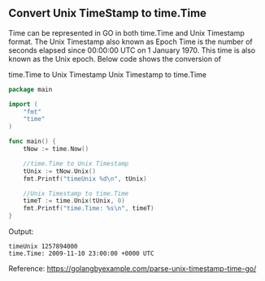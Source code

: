 ## Convert Unix TimeStamp to time.Time

Time can be represented in GO in both time.Time and Unix Timestamp format. The Unix Timestamp also known as Epoch Time is the number of seconds elapsed since 00:00:00 UTC on 1 January 1970. This time is also known as the Unix epoch. Below code shows the conversion of

time.Time to Unix Timestamp
Unix Timestamp to time.Time

```go
package main

import (
    "fmt"
    "time"
)

func main() {
    tNow := time.Now()

    //time.Time to Unix Timestamp
    tUnix := tNow.Unix()
    fmt.Printf("timeUnix %d\n", tUnix)

    //Unix Timestamp to time.Time
    timeT := time.Unix(tUnix, 0)
    fmt.Printf("time.Time: %s\n", timeT)
}
```

Output:

```
timeUnix 1257894000
time.Time: 2009-11-10 23:00:00 +0000 UTC
```

Reference: https://golangbyexample.com/parse-unix-timestamp-time-go/
